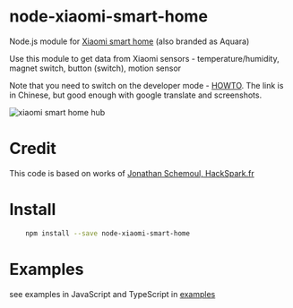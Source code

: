 # node-xiaomi-smart-home
Node.js module for [Xiaomi smart home](http://xiaomi-mi.com/smart-home/xiaomi-mi-smart-home-kit/) (also branded as Aquara)
  
Use this module to get data from Xiaomi sensors - temperature/humidity, magnet switch, button (switch), motion sensor

Note that you need to switch on the developer mode - [HOWTO](http://bbs.xiaomi.cn/t-13198850). The link is in Chinese, but good enough with google translate and screenshots.


![xiaomi smart home hub](https://raw.githubusercontent.com/quibusus/node-xiaomi-smart-home/master/xiaomi.jpg)


# Credit
This code is based on works of [Jonathan Schemoul, HackSpark.fr](https://github.com/jon1012/mihome)

# Install
```bash
    npm install --save node-xiaomi-smart-home
```

# Examples

see examples in JavaScript and TypeScript in [examples](https://github.com/quibusus/node-xiaomi-smart-home/tree/master/examples)
